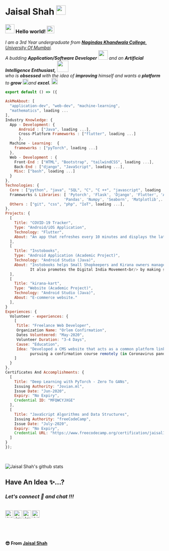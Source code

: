 # Jaisal Shah&nbsp;<img src="https://github.com/TheDudeThatCode/TheDudeThatCode/blob/master/Assets/Mario_Hello_Big.gif" width="30px" disabled>

### <img src="https://github.com/TheDudeThatCode/TheDudeThatCode/blob/master/Assets/Hi.gif" width="29px"> Hello world!&nbsp;<img src="https://github.com/TheDudeThatCode/TheDudeThatCode/blob/master/Assets/Earth.gif" width="24px">

<p>
  <em>
    I am a 3rd Year undergraduate from <a href="https://nkc.ac.in/"> <b>Nagindas Khandwala College</b>, University Of Mumbai</a>. <br>
    A budding <b>Application/Software Developer</b> <img src="https://github.com/TheDudeThatCode/TheDudeThatCode/blob/master/Assets/Developer.gif" width="30px"> and an <b>Artificial Intelligence Enthusiast,</b>&nbsp;<img src="https://github.com/TheDudeThatCode/TheDudeThatCode/blob/master/Assets/Designer.gif" width="36px"><br>who is <b>obsessed</b>
    with the idea of <b>improving</b> himself and wants a <b>platform</b> to 
    <b>grow</b> <img src="https://github.com/TheDudeThatCode/TheDudeThatCode/blob/master/Assets/Rocket.gif" width="18px">and 
    <b>excel.</b> <img src="https://github.com/TheDudeThatCode/TheDudeThatCode/blob/master/Assets/Medal.gif" width="20px">
  </em>  
</p>

  ```js
export default () => ({
  
  AskMeAbout: [
    "application-dev", "web-dev", "machine-learning",
    "mathematics", loading ...
  ],
  Industry Knowledge: {
    App - Development: {
        Android : ["Java", loading ...],
        Cross-Platform Frameworks : ["flutter", loading ...]
        },
    Machine - Learning:  {
      frameworks : ["pyTorch", loading ...]
    },
    Web - Development : {
      Front-End : ["HTML", "Bootstrap", "tailwindCSS", loading ...],
      Back-End : ["django", "JavaScript", loading ...],
      Misc: ["bash", loading ...]
    }
  },
  Technologies: {
    Core : ["python", "java", "SQL", "C", "C ++", "javascript", loading ...],
    Frameworks & Libraries: [ 'Pytorch', 'Flask', 'Django', 'Flutter', 'Android',
                            'Pandas', 'Numpy', 'Seaborn', 'Matplotlib',...and loading],
    Others : ["git", "css", "php", "IoT", loading ...],
  },
  Projects: {
    [
      Title: "COVID-19 Tracker",
      Type: "Android/iOS Application",
      Technology: "Flutter",
      About: "An app that refreshes every 10 minutes and displays the latest COVID-19 Numbers of India. It also displays data of Worldwide cumulative results"
    ],
    [
      Title: "Instobooks",
      Type: "Android Application (Academic Project)",
      Technology: "Android Studio (Java)",
      About: "Instobooks helps Small Shopkeepers and Kirana owners manage Credit & Debit transactions using their digital ledger service.
             It also promotes the Digital India Movement<br/> by making shopkeepers/vendors/normal citizens to migrate towards the digital cash flow."
    ],
    [
      Title: "kirana-kart",
      Type: "Website (Academic Project)",
      Technology: "Android Studio (Java)",
      About: "E-commerce website."
    ],
  }
  Experiences: { 
    Volunteer - experiences: {
      [
       Title: "Freelance Web Developer",
       Organization Name: "Orlem Confirmation",
       Dates Volunteered: "May-2020",
       Volunteer Duration: "3-4 Days",
       Cause: "Education",
       Idea: "Developed a CMS website that acts as a common platform linking students 
             pursuing a confirmation course remotely (in Coronavirus pandemic) and their instructors."
      ]
    }
  },
  Certificates And Accomplishments: {
    [
      Title: "Deep Learning with PyTorch - Zero To GANs",
      Issuing Authority: "Jovian.ml",
      Issue Date: "Jun-2020",
      Expiry: "No Expiry",
      Credential ID: "MFQWCYJXGE"
    ],
    [
      Title: "JavaScript Algorithms and Data Structures",
      Issuing Authority: "freeCodeCamp",
      Issue Date: "July-2020",
      Expiry: "No Expiry",
      Credential URL: "https://www.freecodecamp.org/certification/jaisal1311/javascript-algorithms-and-data-structures"
    ]
  }
});
```

<br>

![Jaisal Shah's github stats](https://github-readme-stats.vercel.app/api?username=jaisal1311&show_icons=true&title_color=fff&icon_color=79ff97&text_color=9f9f9f&bg_color=151515&hide=["prs"])
<br>

## Have An Idea ✨...?
### *Let's connect 🔗 and chat !!!*

<br>
  <a href="https://www.linkedin.com/in/jaisal-shah-a427061aa/">
    <img align="left" alt="Jaisal Shah | Linkedin" width="24px" src="https://github.com/TheDudeThatCode/TheDudeThatCode/blob/master/Assets/Linkedin.svg" />
  </a>
  <a href="https://twitter.com/jaisalshah4">
    <img align="left" alt="Jaisal Shah | Twitter" width="26px" src="https://github.com/TheDudeThatCode/TheDudeThatCode/blob/master/Assets/Twitter.svg" />
  </a>
  <a href="mailto:jaisalashah123@gmail.com">
    <img align="left" alt="Jaisal Shah | Gmail" width="26px" src="https://github.com/TheDudeThatCode/TheDudeThatCode/blob/master/Assets/Gmail.svg" />
  </a>
  <a href="https://www.instagram.com/shah.jaisal/">
    <img align="left" alt="Jaisal Shah | Instagram" width="24px" src="https://github.com/TheDudeThatCode/TheDudeThatCode/blob/master/Assets/Instagram.svg" />
  </a>
  

<br><br><br><br>

**😎 From [Jaisal Shah](https://github.com/jaisal1311)**
